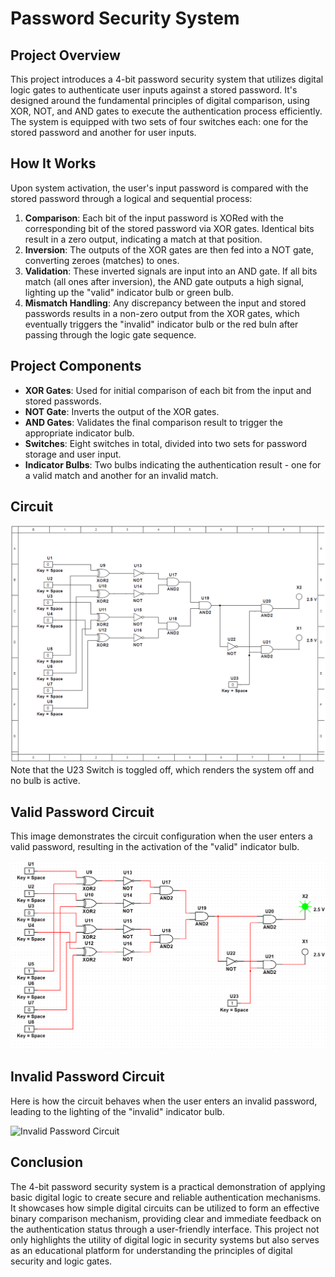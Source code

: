 # Password Security System

## Project Overview

This project introduces a 4-bit password security system that utilizes digital logic gates to authenticate user inputs against a stored password. It's designed around the fundamental principles of digital comparison, using XOR, NOT, and AND gates to execute the authentication process efficiently. The system is equipped with two sets of four switches each: one for the stored password and another for user inputs. 

## How It Works

Upon system activation, the user's input password is compared with the stored password through a logical and sequential process:

1. **Comparison**: Each bit of the input password is XORed with the corresponding bit of the stored password via XOR gates. Identical bits result in a zero output, indicating a match at that position.
2. **Inversion**: The outputs of the XOR gates are then fed into a NOT gate, converting zeroes (matches) to ones.
3. **Validation**: These inverted signals are input into an AND gate. If all bits match (all ones after inversion), the AND gate outputs a high signal, lighting up the "valid" indicator bulb or green bulb.
4. **Mismatch Handling**: Any discrepancy between the input and stored passwords results in a non-zero output from the XOR gates, which eventually triggers the "invalid" indicator bulb or the red buln after passing through the logic gate sequence.

## Project Components

- **XOR Gates**: Used for initial comparison of each bit from the input and stored passwords.
- **NOT Gate**: Inverts the output of the XOR gates.
- **AND Gates**: Validates the final comparison result to trigger the appropriate indicator bulb.
- **Switches**: Eight switches in total, divided into two sets for password storage and user input.
- **Indicator Bulbs**: Two bulbs indicating the authentication result - one for a valid match and another for an invalid match.

  
## Circuit

![4-Bit Password Security System](Images/Circuit.png)
Note that the U23 Switch is toggled off, which renders the system off and no bulb is active.

## Valid Password Circuit

This image demonstrates the circuit configuration when the user enters a valid password, resulting in the activation of the "valid" indicator bulb.

![Valid Password Circuit](Images/Valid.png)

## Invalid Password Circuit

Here is how the circuit behaves when the user enters an invalid password, leading to the lighting of the "invalid" indicator bulb.

![Invalid Password Circuit](Imgaes/Invalid.png)

## Conclusion

The 4-bit password security system is a practical demonstration of applying basic digital logic to create secure and reliable authentication mechanisms. It showcases how simple digital circuits can be utilized to form an effective binary comparison mechanism, providing clear and immediate feedback on the authentication status through a user-friendly interface. This project not only highlights the utility of digital logic in security systems but also serves as an educational platform for understanding the principles of digital security and logic gates.
